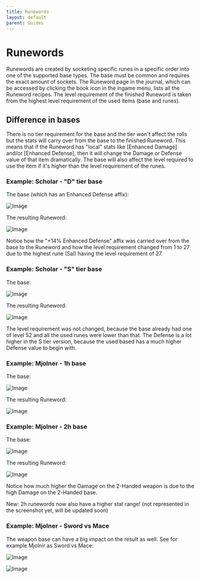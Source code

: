 ```yaml
---
title: Runewords
layout: default
parent: Guides
---
```


# Runewords
Runewords are created by socketing specific runes in a specific order into one of the supported base types. The base must be common and requires the exact amount of sockets. The Runeword page in the journal, which can be accessed by clicking the book icon in the ingame menu, lists all the Runeword recipes. The level requirement of the finished Runeword is taken from the highest level requirement of the used items (base and runes).

## Difference in bases
There is no tier requirement for the base and the tier won't affect the rolls but the stats will carry over from the base to the finished Runeword. This means that if the Runeword has "local" stats like [Enhanced Damage] and/or [Enhanced Defense], then it will change the Damage or Defense value of that item dramatically. The base will also affect the level required to use the item if it's higher than the level requirement of the runes.

### Example: Scholar - "D" tier base

The base (which has an Enhanced Defense affix):

![Image](../../assets/images/d_tier_helmet_2_sockets.png)

The resulting Runeword:

![Image](../../assets/images/d_tier_scholar.png)

Notice how the "+14% Enhanced Defense" affix was carried over from the base to the Runeword and how the level requirement changed from 1 to 27 due to the highest rune (Sal) having the level requirement of 27.

### Example: Scholar - "S" tier base
The base:

![Image](../../assets/images/s_tier_helmet_2_sockets.png)

The resulting Runeword:

![Image](../../assets/images/s_tier_scholar.png)

The level requirement was not changed, because the base already had one of level 52 and all the used runes were lower than that. The Defense is a lot higher in the S tier version, because the used based has a much higher Defense value to begin with.

### Example: Mjolner - 1h base
The base:

![Image](../../assets/images/1h_mace_base.png)

The resulting Runeword:

![Image](../../assets/images/1h_mjolnir.png)

### Example: Mjolner - 2h base
The base:

![Image](../../assets/images/2h_mace_base.png)

The resulting Runeword:

![Image](../../assets/images/2h_mjolnir.png)

Notice how much higher the Damage on the 2-Handed weapon is due to the high  Damage on the 2-Handed base.

New: 2h runewords now also have a higher stat range! (not represented in the screenshot yet, will be updated soon)


### Example: Mjolner - Sword vs Mace
The weapon base can have a big impact on the result as well. See for example Mjolnir as Sword vs Mace:

![Image](../../assets/images/2h_sword_mjolner.png)

![Image](../../assets/images/2h_mace_mjolner.png)